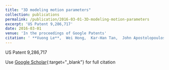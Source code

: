 ```yaml
---
title: "3D modeling motion parameters"
collection: publications
permalink: /publication/2016-03-01-3D-modeling-motion-parameters
excerpt: 'US Patent 9,286,717'
date: 2016-03-01
venue: 'In the proceedings of Google Patents'
citation: ' **Vuong Le**,  Wei Hong,  Kar-Han Tan,  John Apostolopoulos, &quot;3D modeling motion parameters.&quot; In the proceedings of Google Patents, 2016.'
---
```

US Patent 9,286,717

Use [Google Scholar](https://scholar.google.com/scholar?q=3D+modeling+motion+parameters){:target="_blank"} for full citation